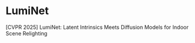 # LumiNet
[CVPR 2025] LumiNet: Latent Intrinsics Meets Diffusion Models for Indoor Scene Relighting
